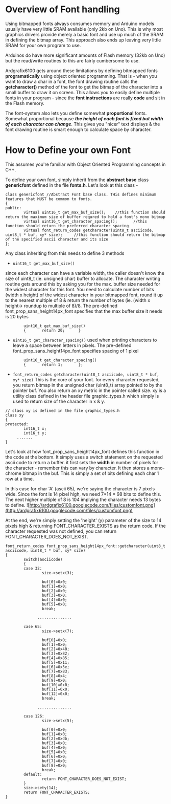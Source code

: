 # Overview of Font handling #

Using bitmapped fonts always consumes memory and Arduino models usually  have  very little SRAM available (only 2kb on Uno). This is why most graphics drivers provide merely a basic font and use up much of the SRAM in defining the bitmap array. This approach also ends up leaving very little SRAM for your own program to use.

Arduinos do have more significant amounts of Flash memory (32kb on Uno) but the read/write routines to this are fairly cumbersome to use.

Ardgrafix6100 gets around these limitations by defining bitmapped fonts **programatically** using object oriented programming. That is - when you want to draw a char in a font, the font drawing routine calls the **getcharacter()** method of the font to get the bitmap of the character into a small buffer to draw it on screen. This allows you to easily define multiple fonts in your program - since the **font instructions** are really **code** and sit in the Flash memory.

The font-system also lets you define somewhat **proportional** fonts. Somewhat proportional because _**the height of each font is fixed but width of each character can change**_. This gives you "nicer" text displays & the font drawing routine is smart enough to calculate space by character.

# How to Define your own Font #
This assumes you're familiar with Object Oriented Programming concepts in C++.

To define your own font, simply inherit from the **abstract base** class **genericfont** defined in the file **fonts.h**. Let's look at this class -
```
class genericfont //Abstract Font base class. THis defines minimum features that MUST be common to fonts. 
{
public:
        virtual uint16_t get_max_buf_size();    //this function should return the maximum size of buffer requred to hold a font's mono bitmap
        virtual uint16_t get_character_spacing();       //this function should return the preferred character spacing
        virtual font_return_codes getcharacter(uint8_t asciicode, uint8_t * buf, xy* size);     //this function should return the bitmap of the specified ascii character and its size
};
```

Any class inheriting from this needs to define 3 methods
  * `uint16_t get_max_buf_size()`

since each character can have a variable width, the caller doesn't know the size of uint8\_t (ie. unsigned char) buffer to allocate. The character writing routine gets around this by asking you for the max. buffer size needed for the widest character for this font. You need to calculate number of bits (width x height) of the widest character in your bitmapped font, round it up to the nearest multiple of 8 & return the number of bytes (ie. (width x height-> roundup to multiple of 8)/8. The pre-defined font\_prop\_sans\_height14px\_font specifies that the max buffer size it needs is 20 bytes

```
        uint16_t get_max_buf_size()
        {       return 20;      }
```
  * `uint16_t get_character_spacing()`
used when printing characters to leave a space between letters in pixels. The pre-defined font\_prop\_sans\_height14px\_font specifies spacing of 1 pixel
```
        uint16_t get_character_spacing()
        {       return 1;       };
```
  * `font_return_codes getcharacter(uint8_t asciicode, uint8_t * buf, xy* size)`
This is the core of your font. for every character requested, you return bitmap in the unsigned char (uint8\_t) array  pointed to by the pointer buf. You also return an xy metric in the pointer called size. xy is a utility class defined in the header file graphic\_types.h which simply is used to return size of the character in x & y.
```
// class xy is defined in the file graphic_types.h
class xy
{
protected:
        int16_t x;
        int16_t y;
     .......
}
```

Let's look at how font\_prop\_sans\_height14px\_font defines this function in the code at the bottom. It simply uses a switch statement on the requested ascii code to return a buffer. it first sets the **width** in number of pixels for the character - remember this can vary by character. It then stores a mono-chrome bitmap in the buf. This is simply a set of bits defining each char 1 row at a time.

In this case for char 'A' (ascii 65), we're saying the character is 7 pixels wide. Since the font is 14 pixel high, we need 7\*14 = 98 bits to define this. The next higher multiple of 8 is 104 implying the character needs 13 bytes to define.
![http://ardgrafix6100.googlecode.com/files/customfont.png](http://ardgrafix6100.googlecode.com/files/customfont.png)

At the end, we're simply setting the 'height' (y) parameter of the size to 14 pixels high & returning FONT\_CHARACTER\_EXISTS as the return code. If the character requested was not defined, you can return FONT\_CHARACTER\_DOES\_NOT\_EXIST.

```
font_return_codes font_prop_sans_height14px_font::getcharacter(uint8_t asciicode, uint8_t * buf, xy* size)
{
        switch(asciicode)
        {
        case 32:
                size->setx(3);
                
                buf[0]=0x0;
                buf[1]=0x0;
                buf[2]=0x0;
                buf[3]=0x0;
                buf[4]=0x0;
                buf[5]=0x0;
                break;

              ...............

        case 65:
                size->setx(7);
                
                buf[0]=0x0;
                buf[1]=0x0;
                buf[2]=0x40;
                buf[3]=0x82;
                buf[4]=0x85;
                buf[5]=0x11;
                buf[6]=0x3e;
                buf[7]=0x83;
                buf[8]=0x4;
                buf[9]=0x0;
                buf[10]=0x0;
                buf[11]=0x0;
                buf[12]=0x0;
                break;

              ...............

        case 126:
                size->setx(5);
                
                buf[0]=0x0;
                buf[1]=0x0;
                buf[2]=0xdb;
                buf[3]=0x0;
                buf[4]=0x0;
                buf[5]=0x0;
                buf[6]=0x0;
                buf[7]=0x0;
                buf[8]=0x0;
                break;
        default:
                return FONT_CHARACTER_DOES_NOT_EXIST;
        }
        size->sety(14);
        return FONT_CHARACTER_EXISTS;
}
```